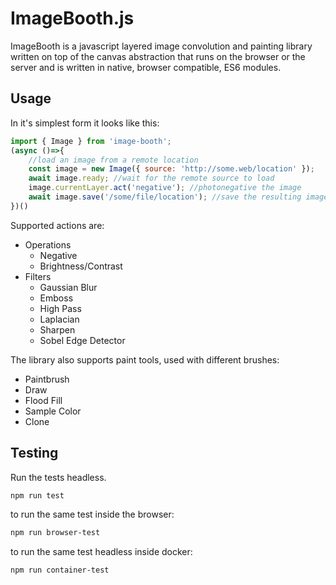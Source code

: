 ImageBooth.js
==============
ImageBooth is a javascript layered image convolution and painting library written on top of the canvas abstraction that runs on the browser or the server and is written in native, browser compatible, ES6 modules.

Usage
-----

In it's simplest form it looks like this:

```javascript
import { Image } from 'image-booth';
(async ()=>{
    //load an image from a remote location
    const image = new Image({ source: 'http://some.web/location' });
    await image.ready; //wait for the remote source to load
    image.currentLayer.act('negative'); //photonegative the image
    await image.save('/some/file/location'); //save the resulting image
})()
```

Supported actions are:

- Operations
    - Negative
    - Brightness/Contrast
- Filters
    - Gaussian Blur
    - Emboss
    - High Pass
    - Laplacian
    - Sharpen
    - Sobel Edge Detector
    
The library also supports paint tools, used with different brushes:
- Paintbrush
- Draw
- Flood Fill
- Sample Color
- Clone

Testing
-------

Run the tests headless.
```bash
npm run test
```
to run the same test inside the browser:

```bash
npm run browser-test
```
to run the same test headless inside docker:

```bash
npm run container-test
```